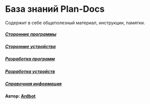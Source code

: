 # База знаний Plan-Docs
Содержит в себе общеполезный материал, инструкции, памятки.

##### [Сторонние программы](soft.md)
##### [Сторонние устройства](device.md)
##### [Разработка программ](dev_soft.md)
##### [Разработка устройств](dev_dev.md)
##### [Справочная информация](info.md)
#### Автор: [Ardbot](https://github.com/Ardbot)